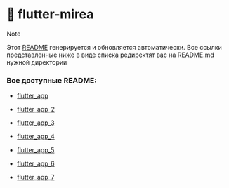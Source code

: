 # 📌 flutter-mirea

> [!NOTE]  
> Этот [README](README.md) генерируется и обновляется автоматически. 
> Все ссылки представленные ниже в виде списка редиректят вас на README.md нужной директории

### Все доступные README: 

* [flutter_app](flutter_app/README.md)

* [flutter_app_2](flutter_app_2/README.md)

* [flutter_app_3](flutter_app_3/README.md)

* [flutter_app_4](flutter_app_4/README.md)

* [flutter_app_5](flutter_app_5/README.md)

* [flutter_app_6](flutter_app_6/README.md)

* [flutter_app_7](flutter_app_7/README.md)

